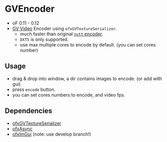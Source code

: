 # GVEncoder

- oF 0.11 - 0.12
- [GV Video](https://github.com/Ushio/ofxExtremeGpuVideo) Encoder using `ofxGVTextureSerializer`.
  - much faster than original [`nvtt` encoder](https://github.com/Ushio/ofxExtremeGpuVideo/tree/master/nvtt-encoder).
  - `DXT5` is only supported.
  - use max multiple cores to encode by default. (you can set cores number)

## Usage

- drag & drop into window, a dir contains images to encode. (or add with gui)
- press `encode` button.
- you can set cores numbers to encode, and video fps.

## Dependencies

- [ofxGVTextureSerializer](https://github.com/funatsufumiya/ofxGVTextureSerializer)
- [ofxAsync](https://github.com/funatsufumiya/ofxAsync)
- [ofxImGui](https://github.com/jvcleave/ofxImGui) (note: use develop branch!)
